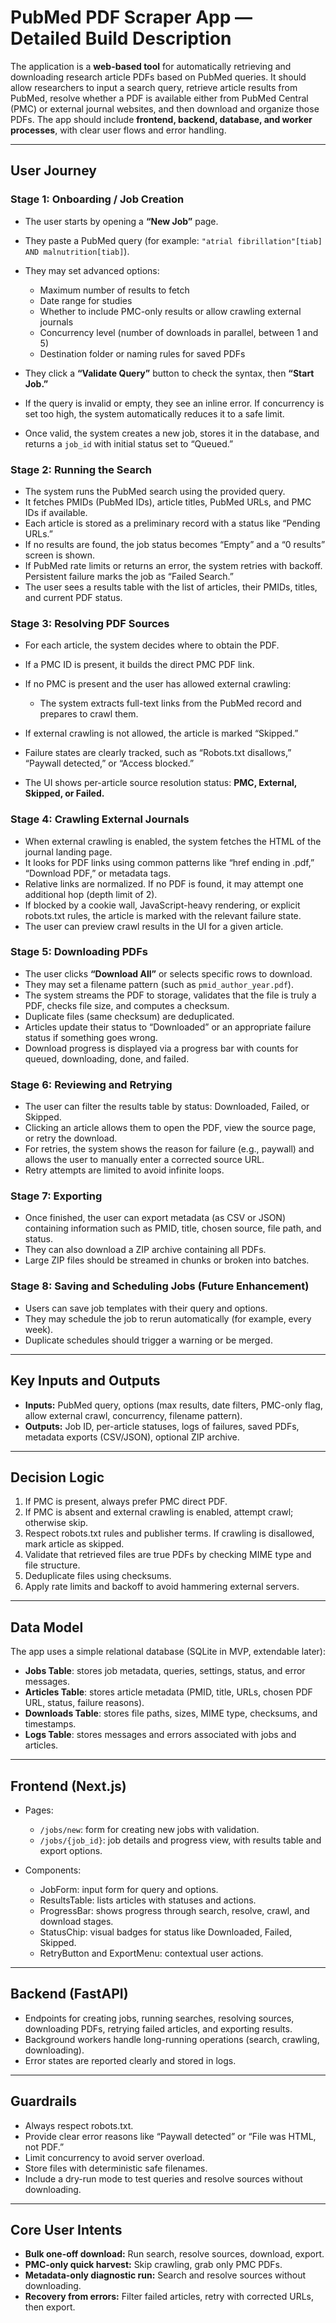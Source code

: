# PubMed PDF Scraper App — Detailed Build Description

The application is a **web-based tool** for automatically retrieving and downloading research article PDFs based on PubMed queries. It should allow researchers to input a search query, retrieve article results from PubMed, resolve whether a PDF is available either from PubMed Central (PMC) or external journal websites, and then download and organize those PDFs. The app should include **frontend, backend, database, and worker processes**, with clear user flows and error handling.

---

## User Journey

### Stage 1: Onboarding / Job Creation

* The user starts by opening a **“New Job”** page.
* They paste a PubMed query (for example: `"atrial fibrillation"[tiab] AND malnutrition[tiab]`).
* They may set advanced options:

  * Maximum number of results to fetch
  * Date range for studies
  * Whether to include PMC-only results or allow crawling external journals
  * Concurrency level (number of downloads in parallel, between 1 and 5)
  * Destination folder or naming rules for saved PDFs
* They click a **“Validate Query”** button to check the syntax, then **“Start Job.”**
* If the query is invalid or empty, they see an inline error. If concurrency is set too high, the system automatically reduces it to a safe limit.
* Once valid, the system creates a new job, stores it in the database, and returns a `job_id` with initial status set to “Queued.”

### Stage 2: Running the Search

* The system runs the PubMed search using the provided query.
* It fetches PMIDs (PubMed IDs), article titles, PubMed URLs, and PMC IDs if available.
* Each article is stored as a preliminary record with a status like “Pending URLs.”
* If no results are found, the job status becomes “Empty” and a “0 results” screen is shown.
* If PubMed rate limits or returns an error, the system retries with backoff. Persistent failure marks the job as “Failed Search.”
* The user sees a results table with the list of articles, their PMIDs, titles, and current PDF status.

### Stage 3: Resolving PDF Sources

* For each article, the system decides where to obtain the PDF.
* If a PMC ID is present, it builds the direct PMC PDF link.
* If no PMC is present and the user has allowed external crawling:

  * The system extracts full-text links from the PubMed record and prepares to crawl them.
* If external crawling is not allowed, the article is marked “Skipped.”
* Failure states are clearly tracked, such as “Robots.txt disallows,” “Paywall detected,” or “Access blocked.”
* The UI shows per-article source resolution status: **PMC, External, Skipped, or Failed.**

### Stage 4: Crawling External Journals

* When external crawling is enabled, the system fetches the HTML of the journal landing page.
* It looks for PDF links using common patterns like “href ending in .pdf,” “Download PDF,” or metadata tags.
* Relative links are normalized. If no PDF is found, it may attempt one additional hop (depth limit of 2).
* If blocked by a cookie wall, JavaScript-heavy rendering, or explicit robots.txt rules, the article is marked with the relevant failure state.
* The user can preview crawl results in the UI for a given article.

### Stage 5: Downloading PDFs

* The user clicks **“Download All”** or selects specific rows to download.
* They may set a filename pattern (such as `pmid_author_year.pdf`).
* The system streams the PDF to storage, validates that the file is truly a PDF, checks file size, and computes a checksum.
* Duplicate files (same checksum) are deduplicated.
* Articles update their status to “Downloaded” or an appropriate failure status if something goes wrong.
* Download progress is displayed via a progress bar with counts for queued, downloading, done, and failed.

### Stage 6: Reviewing and Retrying

* The user can filter the results table by status: Downloaded, Failed, or Skipped.
* Clicking an article allows them to open the PDF, view the source page, or retry the download.
* For retries, the system shows the reason for failure (e.g., paywall) and allows the user to manually enter a corrected source URL.
* Retry attempts are limited to avoid infinite loops.

### Stage 7: Exporting

* Once finished, the user can export metadata (as CSV or JSON) containing information such as PMID, title, chosen source, file path, and status.
* They can also download a ZIP archive containing all PDFs.
* Large ZIP files should be streamed in chunks or broken into batches.

### Stage 8: Saving and Scheduling Jobs (Future Enhancement)

* Users can save job templates with their query and options.
* They may schedule the job to rerun automatically (for example, every week).
* Duplicate schedules should trigger a warning or be merged.

---

## Key Inputs and Outputs

* **Inputs:** PubMed query, options (max results, date filters, PMC-only flag, allow external crawl, concurrency, filename pattern).
* **Outputs:** Job ID, per-article statuses, logs of failures, saved PDFs, metadata exports (CSV/JSON), optional ZIP archive.

---

## Decision Logic

1. If PMC is present, always prefer PMC direct PDF.
2. If PMC is absent and external crawling is enabled, attempt crawl; otherwise skip.
3. Respect robots.txt rules and publisher terms. If crawling is disallowed, mark article as skipped.
4. Validate that retrieved files are true PDFs by checking MIME type and file structure.
5. Deduplicate files using checksums.
6. Apply rate limits and backoff to avoid hammering external servers.

---

## Data Model

The app uses a simple relational database (SQLite in MVP, extendable later):

* **Jobs Table**: stores job metadata, queries, settings, status, and error messages.
* **Articles Table**: stores article metadata (PMID, title, URLs, chosen PDF URL, status, failure reasons).
* **Downloads Table**: stores file paths, sizes, MIME type, checksums, and timestamps.
* **Logs Table**: stores messages and errors associated with jobs and articles.

---

## Frontend (Next.js)

* Pages:

  * `/jobs/new`: form for creating new jobs with validation.
  * `/jobs/{job_id}`: job details and progress view, with results table and export options.
* Components:

  * JobForm: input form for query and options.
  * ResultsTable: lists articles with statuses and actions.
  * ProgressBar: shows progress through search, resolve, crawl, and download stages.
  * StatusChip: visual badges for status like Downloaded, Failed, Skipped.
  * RetryButton and ExportMenu: contextual user actions.

---

## Backend (FastAPI)

* Endpoints for creating jobs, running searches, resolving sources, downloading PDFs, retrying failed articles, and exporting results.
* Background workers handle long-running operations (search, crawling, downloading).
* Error states are reported clearly and stored in logs.

---

## Guardrails

* Always respect robots.txt.
* Provide clear error reasons like “Paywall detected” or “File was HTML, not PDF.”
* Limit concurrency to avoid server overload.
* Store files with deterministic safe filenames.
* Include a dry-run mode to test queries and resolve sources without downloading.

---

## Core User Intents

* **Bulk one-off download:** Run search, resolve sources, download, export.
* **PMC-only quick harvest:** Skip crawling, grab only PMC PDFs.
* **Metadata-only diagnostic run:** Search and resolve sources without downloading.
* **Recovery from errors:** Filter failed articles, retry with corrected URLs, then export.

